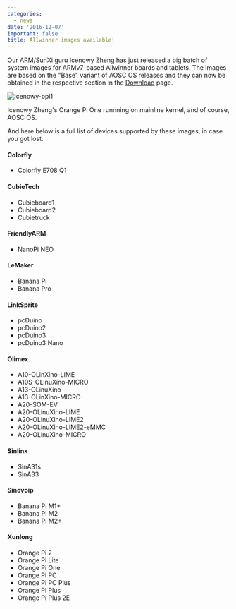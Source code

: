 ```yaml
---
categories:
  - news
date: '2016-12-07'
important: false
title: Allwinner images available!
---
```



Our ARM/SunXi guru Icenowy Zheng has just released a big batch of system images for ARMv7-based Allwinner boards and tablets. The images are based on the "Base" variant of AOSC OS releases and they can now be obtained in the respective section in the [Download](/os-download) page.

![icenowy-opi1](/assets/i/news/opi1.jpg)

Icenowy Zheng's Orange Pi One runnning on mainline kernel, and of course, AOSC OS.

And here below is a full list of devices supported by these images, in case you got lost:

#### Colorfly

- Colorfly E708 Q1

#### CubieTech

- Cubieboard1
- Cubieboard2
- Cubietruck

#### FriendlyARM

- NanoPi NEO

#### LeMaker

- Banana Pi
- Banana Pro

#### LinkSprite

- pcDuino
- pcDuino2
- pcDuino3
- pcDuino3 Nano

#### Olimex

- A10-OLinXino-LIME
- A10S-OLinuXino-MICRO
- A13-OLinuXino
- A13-OLinXino-MICRO
- A20-SOM-EV
- A20-OLinuXino-LIME
- A20-OLinuXino-LIME2
- A20-OLinuXino-LIME2-eMMC
- A20-OLinuXino-MICRO

#### Sinlinx

- SinA31s
- SinA33

#### Sinovoip

- Banana Pi M1+
- Banana Pi M2
- Banana Pi M2+

#### Xunlong

- Orange Pi 2
- Orange Pi Lite
- Orange Pi One
- Orange Pi PC
- Orange Pi PC Plus
- Orange Pi Plus
- Orange Pi Plus 2E